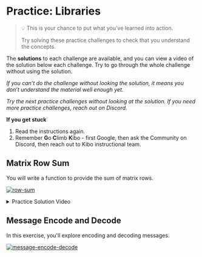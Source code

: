 # Practice: Libraries

> 💡 This is your chance to put what you’ve learned into action.
>
> Try solving these practice challenges to check that you understand the concepts.

The **solutions** to each challenge are available, and you can view a video of the solution below each challenge.
Try to go through the whole challenge without using the solution.

_If you can’t do the challenge without looking the solution, it means you don’t understand the material well enough yet._

_Try the next practice challenges without looking at the solution. If you need more practice challenges, reach out on Discord._

<aside>

**If you get stuck**
1. Read the instructions again.
2. Remember **G**o **C**limb **K**ibo - first Google, then ask the Community on Discord, then reach out to Kibo instructional team.

</aside>

## Matrix Row Sum

You will write a function to provide the sum of matrix rows.

[![row-sum](https://img.shields.io/static/v1?label=Open%20Project&message=row%20sum&color=blue)](https://classroom.github.com/a/K_rAenKA)

<details><summary>Practice Solution Video</summary>

<div style="position: relative; padding-bottom: 56.25%; height: 0;"><iframe src="https://youtube.com/embed/0sn_7wqw4BQ" frameborder="0" webkitallowfullscreen mozallowfullscreen allowfullscreen style="position: absolute; top: 0; left: 0; width: 100%; height: 100%;"></iframe></div>

</details>

<!--
This project didn't seem ready yet, the programming-2 course will have similar projects though.

## Fetching Web Data with Requests

Scrape data from the web using the `requests` library.

[![fetching-web-data](https://img.shields.io/static/v1?label=Open%20Project&message=fetching%20web%20data&color=blue)](https://classroom.github.com/a/lqfhwH6L)

-->

## Message Encode and Decode

In this exercise, you'll explore encoding and decoding messages.

[![message-encode-decode](https://img.shields.io/static/v1?label=Open%20Project&message=message%20encode%20decode&color=blue)](https://classroom.github.com/a/G0v3v-Cw)


